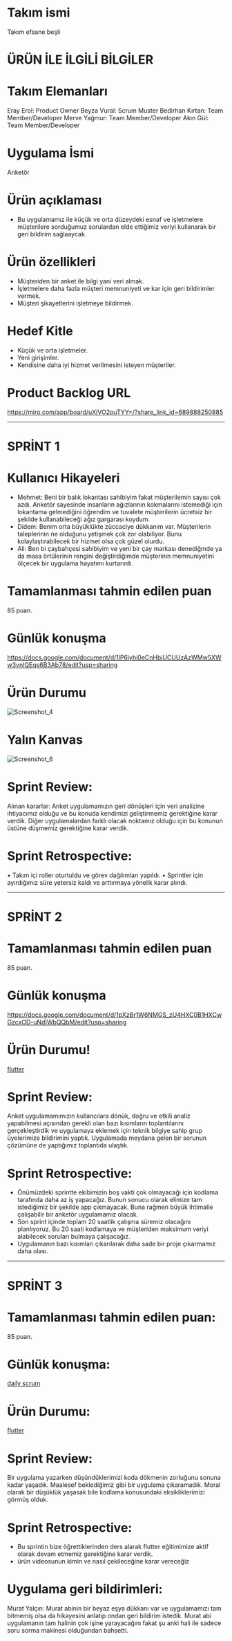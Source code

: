 # Takım ismi
Takım efsane beşli

# ÜRÜN İLE İLGİLİ BİLGİLER

# Takım Elemanları
Eray Erol: Product Owner
Beyza Vural: Scrum Muster
Bedirhan Kırtan: Team Member/Developer
Merve Yağmur: Team Member/Developer
Akın Gül: Team Member/Developer

# Uygulama İsmi
Anketör

# Ürün açıklaması
* Bu uygulamamız ile küçük ve orta düzeydeki esnaf ve işletmelere müşterilere sorduğumuz sorulardan elde ettiğimiz veriyi kullanarak bir geri bildirim sağlaaycak.

# Ürün özellikleri
* Müşteriden bir anket ile bilgi yani veri almak.
* İşletmelere daha fazla müşteri memnuniyeti ve kar için geri bildirimler vermek.
* Müşteri şikayetlerini işletmeye bildirmek.

#  Hedef Kitle
* Küçük ve orta işletmeler.
* Yeni girişimler.
* Kendisine daha iyi hizmet verilmesini isteyen müşteriler.

# Product Backlog URL
https://miro.com/app/board/uXjVO2puTYY=/?share_link_id=689888250885

--------------------------------------------------------------------------------------------------------------------------------------------------------------
# SPRİNT 1

# Kullanıcı Hikayeleri
* Mehmet: Beni bir balık lokantası sahibiyim fakat müşterilemin sayısı çok azdı. Anketör sayesinde insanların ağızlarının kokmalarını istemediği için lokantama gelmediğini öğrendim ve tuvalete müşterilerin ücretsiz bir şekilde kullanabileceği ağız gargarası koydum.
* Didem: Benim orta büyüklükte züccaciye dükkanım var. Müşterilerin taleplerinin ne olduğunu yetişmek çok zor olabiliyor. Bunu kolaylaştırabilecek bir hizmet olsa çok güzel olurdu.
* Ali: Ben bi çaybahçesi sahibiyim ve yeni bir çay markası denediğmde ya da masa örtülerinin rengini değiştirdiğimde müşterinin memnuniyetini ölçecek bir uygulama hayatımı kurtarırdı.

# Tamamlanması tahmin edilen puan
85 puan.

# Günlük konuşma
https://docs.google.com/document/d/1lP6iyhi0eCnHbiUCUUzAzWMw5XWw3vnlQEqs6B3Ab78/edit?usp=sharing

# Ürün Durumu
![Screenshot_4](https://user-images.githubusercontent.com/74930011/167312832-12ff0890-6591-4179-8479-cf2424c61587.png)

# Yalın Kanvas
![Screenshot_6](https://user-images.githubusercontent.com/74930011/167312892-7ef85015-eff1-4666-b209-122bcbcb1e71.png)

# Sprint Review: 
Alınan kararlar: Anket uygulamamızın geri dönüşleri için veri analizine ihtiyacımız olduğu ve bu konuda kendimizi geliştirmemiz gerektiğine karar verdik. Diğer uygulamalardan farklı olacak noktamız olduğu için bu konunun üstüne düşmemiz gerektiğine karar verdik.

# Sprint Retrospective:
•	Takım içi roller oturtuldu ve görev dağılımları yapıldı.
•	Sprintler için ayırdığımız süre yetersiz kaldı ve arttırmaya yönelik karar alındı.

----------------------------------------------------------------------------------------------------------------------------------------------------------------
# SPRİNT 2

# Tamamlanması tahmin edilen puan
85 puan.

# Günlük konuşma
https://docs.google.com/document/d/1pXzBr1W6NMGS_zU4HXC0B1HXCwGzcxOD-uNdIWbQQbM/edit?usp=sharing

# Ürün Durumu!
[flutter](https://user-images.githubusercontent.com/74930011/169869234-e5f4826b-a5f5-4858-9d37-8f69401d0289.png)

# Sprint Review:
Anket uygulamamımızın kullancılara dönük, doğru ve etkili analiz yapabilmesi açısından gerekli olan bazı kısımların toplantılarını gerçekleştirdik ve uygulamaya eklemek için teknik bilgiye sahip grup üyelerimize bildirimini yaptık. Uygulamada meydana gelen bir sorunun çözümüne de yaptığımız toplantıda ulaştık.

# Sprint Retrospective:
* Önümüzdeki sprintte ekibimizin boş vakti çok olmayacağı için kodlama tarafında daha az iş yapacağız. Bunun sonucu olarak elimize tam istediğimiz bir şekilde app çıkmayacak. Buna rağmen büyük ihtimalle çalışabilir bir anketör uygulamamız olacak. 
* Son sprint içinde toplam 20 saatlik çalışma süremiz olacağını planlıyoruz. Bu 20 saati kodlamaya ve müşteriden maksimum veriyi alabilecek soruları bulmaya çalışacağız.
* Uygulamanın bazı kısımları çıkarılarak daha sade bir proje çıkarmamız daha olası.

---------------------------------------------------------------------------------------------------------------------------------------------------------------
# SPRİNT 3

# Tamamlanması tahmin edilen puan:
85 puan.

# Günlük konuşma:
[daily scrum](https://docs.google.com/document/d/14aC9X2tA5TYxYNYNzuWlXnyAVJekm2GGuu1WWHVVnrU/edit?usp=sharing)

# Ürün Durumu:
[flutter](https://user-images.githubusercontent.com/74930011/172261059-8bf95d67-9e0d-4fca-aee5-9ca0995e34a3.jpg)


# Sprint Review:
Bir uygulama yazarken düşündüklerimizi koda dökmenin zorluğunu sonuna kadar yaşadık. Maalesef beklediğimiz gibi bir uygulama çıkaramadık. Moral olarak bir düşüklük yaşasak bile kodlama konusundaki eksikliklerimizi görmüş olduk.

# Sprint Retrospective:
* Bu sprintin bize öğrettiklerinden ders alarak flutter eğitimimize aktif olarak devam etmemiz gerektiğine karar verdik.
* ürün videosunun kimin ve nasıl çekileceğine karar vereceğiz

# Uygulama geri bildirimleri:
Murat Yalçın: Murat abinin bir beyaz eşya dükkanı var ve uygulamamızı tam bitmemiş olsa da hikayesini anlatıp ondan geri bildirim istedik. Murat abi uygulamanın tam halinin çok işine yarayacağını fakat şu anki hali ile sadece soru sorma makinesi olduğundan bahsetti.
